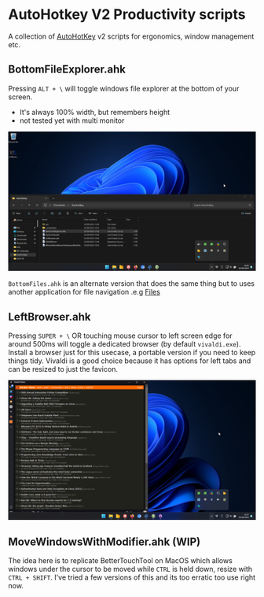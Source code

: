 # AutoHotkey V2 Productivity scripts

A collection of [AutoHotKey](https://www.autohotkey.com/) v2 scripts for ergonomics, window management etc.

## BottomFileExplorer.ahk

Pressing `ALT + \` will toggle windows file explorer at the bottom of your screen. 
- It's always 100% width, but remembers height
- not tested yet with multi monitor

![BottomFileExplorer.ahk screenshot](_screenshots/BottomFileExplorer.png)

`BottomFiles.ahk` is an alternate version that does the same thing but to uses another application for file navigation .e.g [Files](https://files.community)

## LeftBrowser.ahk

Pressing `SUPER + \` OR touching mouse cursor to left screen edge for around 500ms will toggle a dedicated browser (by default `vivaldi.exe`). Install a browser just for this usecase, a portable version if you need to keep things tidy. Vivaldi is a good choice because it has options for left tabs and can be resized to just the favicon.

![LeftBrowser.ahk screenshot](_screenshots/LeftBrowser.png)

## MoveWindowsWithModifier.ahk (WIP)

The idea here is to replicate BetterTouchTool on MacOS which allows windows under the cursor to be moved while `CTRL` is held down, resize with `CTRL + SHIFT`. I've tried a few versions of this and its too erratic too use right now.